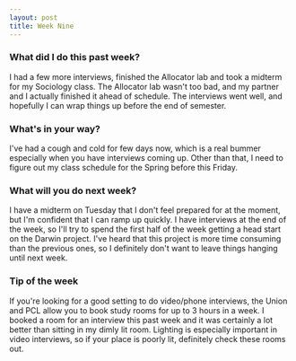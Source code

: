 ```yaml
---
layout: post
title: Week Nine
---
```


### What did I do this past week?
I had a few more interviews, finished the Allocator lab and took a midterm for my Sociology class. The Allocator lab wasn't too bad, and my partner and I actually finished it ahead of schedule. The interviews went well, and hopefully I can wrap things up before the end of semester.

### What's in your way?
I've had a cough and cold for few days now, which is a real bummer especially when you have interviews coming up. Other than that, I need to figure out my class schedule for the Spring before this Friday. 

### What will you do next week?
I have a midterm on Tuesday that I don't feel prepared for at the moment, but I'm confident that I can ramp up quickly. I have interviews at the end of the week, so I'll try to spend the first half of the week getting a head start on the Darwin project. I've heard that this project is more time consuming than the previous ones, so I definitely don't want to leave things hanging until next week. 

### Tip of the week
If you're looking for a good setting to do video/phone interviews, the Union and PCL allow you to book study rooms for up to 3 hours in a week. I booked a room for an interview this past week and it was certainly a lot better than sitting in my dimly lit room. Lighting is especially important in video interviews, so if your place is poorly lit, definitely check these rooms out.